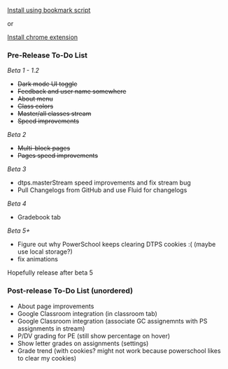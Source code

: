 [Install using bookmark script](https://jottocraft.github.io/dtps/bookmark.txt)

or

[Install chrome extension](https://chrome.google.com/webstore/detail/project-dtps/pakgdifknldaiglefmpkkgfjndemfapo)


### Pre-Release To-Do List

*Beta 1 - 1.2*

* ~~Dark mode UI toggle~~
* ~~Feedback and user name somewhere~~
* ~~About menu~~
* ~~Class colors~~
* ~~Master/all classes stream~~
* ~~Speed improvements~~

*Beta 2*

* ~~Multi-block pages~~
* ~~Pages speed improvements~~

*Beta 3*

* dtps.masterStream speed improvements and fix stream bug
* Pull Changelogs from GitHub and use Fluid for changelogs

*Beta 4*

* Gradebook tab

*Beta 5+*

* Figure out why PowerSchool keeps clearing DTPS cookies :( (maybe use local storage?)
* fix animations

Hopefully release after beta 5

### Post-release To-Do List (unordered)
* About page improvements
* Google Classroom integration (in classroom tab)
* Google Classroom integration (associate GC assignemnts with PS assignments in stream)
* P/DV grading for PE (still show percentage on hover)
* Show letter grades on assignments (settings)
* Grade trend (with cookies? might not work because powerschool likes to clear my cookies)
